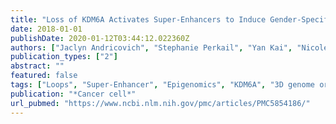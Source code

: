 ```yaml
---
title: "Loss of KDM6A Activates Super-Enhancers to Induce Gender-Specific Squamous-like Pancreatic Cancer and Confers Sensitivity to BET Inhibitors"
date: 2018-01-01
publishDate: 2020-01-12T03:44:12.022360Z
authors: ["Jaclyn Andricovich", "Stephanie Perkail", "Yan Kai", "Nicole Casasanta", "Weiqun Peng", "Alexandros Tzatsos"]
publication_types: ["2"]
abstract: ""
featured: false
tags: ["Loops", "Super-Enhancer", "Epigenomics", "KDM6A", "3D genome organization", "Pancreatic cancer"]
publication: "*Cancer cell*"
url_pubmed: "https://www.ncbi.nlm.nih.gov/pmc/articles/PMC5854186/"
---
```

